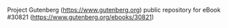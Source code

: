 Project Gutenberg (https://www.gutenberg.org) public repository for eBook #30821 (https://www.gutenberg.org/ebooks/30821)
